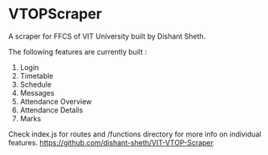 # VTOPScraper
A scraper for FFCS of VIT University built by Dishant Sheth.

The following features are currently built :
1. Login
2. Timetable
3. Schedule
4. Messages
5. Attendance Overview
6. Attendance Details
7. Marks

Check index.js for routes and /functions directory for more info on individual features. 
https://github.com/dishant-sheth/VIT-VTOP-Scraper



